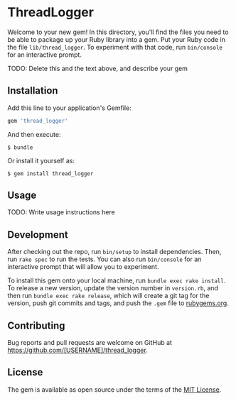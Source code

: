 # ThreadLogger

Welcome to your new gem! In this directory, you'll find the files you need to be able to package up your Ruby library into a gem. Put your Ruby code in the file `lib/thread_logger`. To experiment with that code, run `bin/console` for an interactive prompt.

TODO: Delete this and the text above, and describe your gem

## Installation

Add this line to your application's Gemfile:

```ruby
gem 'thread_logger'
```

And then execute:

    $ bundle

Or install it yourself as:

    $ gem install thread_logger

## Usage

TODO: Write usage instructions here

## Development

After checking out the repo, run `bin/setup` to install dependencies. Then, run `rake spec` to run the tests. You can also run `bin/console` for an interactive prompt that will allow you to experiment.

To install this gem onto your local machine, run `bundle exec rake install`. To release a new version, update the version number in `version.rb`, and then run `bundle exec rake release`, which will create a git tag for the version, push git commits and tags, and push the `.gem` file to [rubygems.org](https://rubygems.org).

## Contributing

Bug reports and pull requests are welcome on GitHub at https://github.com/[USERNAME]/thread_logger.


## License

The gem is available as open source under the terms of the [MIT License](http://opensource.org/licenses/MIT).

